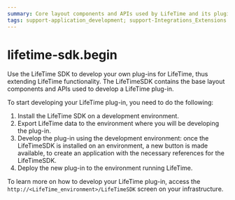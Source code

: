 ```yaml
---
summary: Core layout components and APIs used by LifeTime and its plugins.
tags: support-application_development; support-Integrations_Extensions
---
```


# lifetime-sdk.begin

Use the LifeTime SDK to develop your own plug-ins for LifeTime, thus extending LifeTime functionality. The LifeTimeSDK contains the base layout components and APIs used to develop a LifeTime plug-in.

To start developing your LifeTime plug-in, you need to do the following:

1. Install the LifeTime SDK on a development environment.
2. Export LifeTime data to the environment where you will be developing the plug-in.
3. Develop the plug-in using the development environment: once the LifeTimeSDK is installed on an environment, a new button is made available, to create an application with the necessary references for the LifeTimeSDK.
4. Deploy the new plug-in to the environment running LifeTime. 

To learn more on how to develop your LifeTime plug-in, access the `http://<LifeTime_environment>/LifeTimeSDK` screen on your infrastructure.


